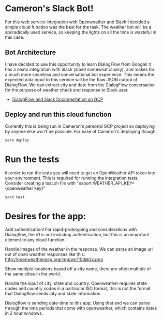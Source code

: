 # Cameron's Slack Bot!
For this web service integration with Openweather and Slack I decided a simple cloud function was the best for the task. The weather bot will be a sporadically used service, so keeping the lights on all the time is wasteful in this case. 

## Bot Architecture
I have decided to use this opportunity to learn DialogFlow from Google! It has a neato integration with Slack (albeit somewhat clunky), and makes for a much more seamless and conversational bot experience. This means the expected data input to this service will be the Raw JSON output of DialogFlow. We can extract city and date from the DialogFlow conversation for the purpose of weather check and response to Slack user.

* [DialogFlow and Slack Documentation on GCP][slackdoc]

[slackdoc]: https://cloud.google.com/dialogflow/es/docs/integrations/slack

## Deploy and run this cloud function
Currently this is being run in Cameron's personal GCP project so deploying by anyone else won't be possible. For ease of Cameron's deploying though:

    yarn deploy

# Run the tests
In order to run the tests you will need to get an OpenWeather API token into your environment. This is required for running the integration tests. Consider creating a test.sh file with "export WEATHER_API_KEY={openweather key}"

    yarn test

# Desires for the app:
Add authentication! For rapid-prototyping and considerations with Dialogflow, the v1 is not including authentication, but this is an important element to any cloud function.

Handle images of the weather in the response. We can parse an image url out of open weather responses like this: http://openweathermap.org/img/wn/10d@2x.png

Show multiple locations based off a city name, there are often multiple of the same cities in the world. 

Handle the input of city, state and country. Openweather requires state codes and country codes in a particular ISO format, this is not the format that Dialogflow sends city and state information.

Dialogflow is sending date-time to this app, Using that and we can parse through the time periods that come with openweather, which contains dates in 3 hour windows.